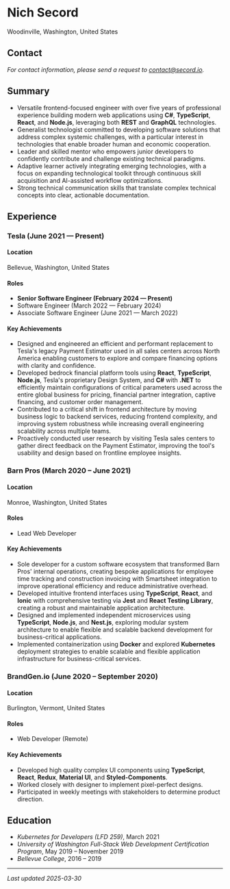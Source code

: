 # Nich Secord

Woodinville, Washington, United States

## Contact

_For contact information, please send a request to contact@secord.io._

## Summary

- Versatile frontend-focused engineer with over five years of professional experience building modern web applications using **C#**, **TypeScript**, **React**, and **Node.js**, leveraging both **REST** and **GraphQL** technologies.
- Generalist technologist committed to developing software solutions that address complex systemic challenges, with a particular interest in technologies that enable broader human and economic cooperation.
- Leader and skilled mentor who empowers junior developers to confidently contribute and challenge existing technical paradigms.
- Adaptive learner actively integrating emerging technologies, with a focus on expanding technological toolkit through continuous skill acquisition and AI-assisted workflow optimizations.
- Strong technical communication skills that translate complex technical concepts into clear, actionable documentation.

## Experience

### Tesla (June 2021 — Present)

#### Location

Bellevue, Washington, United States

#### Roles

- **Senior Software Engineer (February 2024 — Present)**
- Software Engineer (March 2022 — February 2024)
- Associate Software Engineer (June 2021 — March 2022)

#### Key Achievements

- Designed and engineered an efficient and performant replacement to Tesla's legacy Payment Estimator used in all sales centers across North America enabling customers to explore and compare financing options with clarity and confidence.
- Developed bedrock financial platform tools using **React**, **TypeScript**, **Node.js**, Tesla's proprietary Design System, and **C#** with **.NET** to efficiently maintain configurations of critical parameters used across the entire global business for pricing, financial partner integration, captive financing, and customer order management.
- Contributed to a critical shift in frontend architecture by moving business logic to backend services, reducing frontend complexity, and improving system robustness while increasing overall engineering scalability across multiple teams.
- Proactively conducted user research by visiting Tesla sales centers to gather direct feedback on the Payment Estimator, improving the tool's usability and design based on frontline employee insights.

### Barn Pros (March 2020 – June 2021)

#### Location

Monroe, Washington, United States

#### Roles

- Lead Web Developer

#### Key Achievements

- Sole developer for a custom software ecosystem that transformed Barn Pros' internal operations, creating bespoke applications for employee time tracking and construction invoicing with Smartsheet integration to improve operational efficiency and reduce administrative overhead.
- Developed intuitive frontend interfaces using **TypeScript**, **React**, and **Ionic** with comprehensive testing via **Jest** and **React Testing Library**, creating a robust and maintainable application architecture.
- Designed and implemented independent microservices using **TypeScript**, **Node.js**, and **Nest.js**, exploring modular system architecture to enable flexible and scalable backend development for business-critical applications.
- Implemented containerization using **Docker** and explored **Kubernetes** deployment strategies to enable scalable and flexible application infrastructure for business-critical services.

### BrandGen.io (June 2020 – September 2020)

#### Location

Burlington, Vermont, United States

#### Roles

- Web Developer (Remote)

#### Key Achievements

- Developed high quality complex UI components using **TypeScript**, **React**, **Redux**, **Material UI**, and **Styled-Components**.
- Worked closely with designer to implement pixel-perfect designs.
- Participated in weekly meetings with stakeholders to determine product direction.

## Education

- _Kubernetes for Developers (LFD 259)_, March 2021
- _University of Washington Full-Stack Web Development Certification Program_, May 2019 – November 2019
- _Bellevue College_, 2016 – 2019

---

_Last updated 2025-03-30_
